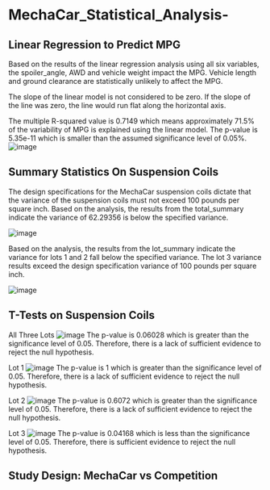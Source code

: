 # MechaCar_Statistical_Analysis-

## Linear Regression to Predict MPG

Based on the results of the linear regression analysis using all six variables, the spoiler_angle,  AWD and vehicle weight impact the MPG. Vehicle length and ground clearance are statistically unlikely to affect the MPG.

The slope of the linear model is not considered to be zero. If the slope of the line was zero, the line would run flat along the horizontal axis.

The multiple R-squared value is 0.7149 which means approximately 71.5% of the variability of MPG is explained using the linear model. The p-value is 5.35e-11 which is smaller than the assumed significance level of 0.05%.
![image](https://user-images.githubusercontent.com/85801155/135769228-05beba23-2b91-4718-a058-60ae6ea91dbd.png)

## Summary Statistics On Suspension Coils
The design specifications for the MechaCar suspension coils dictate that the variance of the suspension coils must not exceed 100 pounds per square inch. Based on the analysis, the results from the total_summary indicate the variance of 62.29356 is below the specified variance. 

![image](https://user-images.githubusercontent.com/85801155/135769240-b9676a29-1b87-452e-a8cc-2a92531573d9.png)

Based on the analysis, the results from the lot_summary indicate the variance for lots 1 and 2 fall below the specified variance. The lot 3 variance results exceed the design specification variance of 100 pounds per square inch.

![image](https://user-images.githubusercontent.com/85801155/135769249-e8555a6e-4d9d-4a49-bcf0-b115ee0706b1.png)

## T-Tests on Suspension Coils
All Three Lots
![image](https://user-images.githubusercontent.com/85801155/135769304-6aa0de49-b578-4c24-a42b-acf001a2db3e.png)
The p-value is 0.06028 which is greater than the significance level of 0.05. Therefore, there is a lack of sufficient evidence to reject the null hypothesis.

Lot 1
![image](https://user-images.githubusercontent.com/85801155/135769335-d934ba1c-5d95-41d7-94c2-1bc2a046944b.png)
The p-value is 1 which is greater than the significance level of 0.05. Therefore, there is a lack of sufficient evidence to reject the null hypothesis.

Lot 2
![image](https://user-images.githubusercontent.com/85801155/135769372-732acec2-7606-4bf8-a54b-221cfb5f3ae3.png)
The p-value is 0.6072 which is greater than the significance level of 0.05. Therefore, there is a lack of sufficient evidence to reject the null hypothesis.

Lot 3
![image](https://user-images.githubusercontent.com/85801155/135769440-c007acae-de35-4e2c-943b-c9661617fa2f.png)
The p-value is 0.04168 which is less than the significance level of 0.05. Therefore, there is sufficient evidence to reject the null hypothesis.

## Study Design: MechaCar vs Competition



